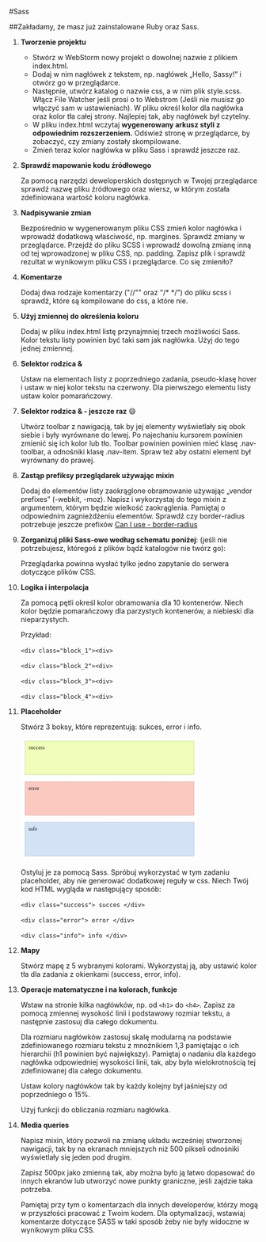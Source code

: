 #Sass

##Zakładamy, że masz już zainstalowane Ruby oraz Sass.

1. **Tworzenie projektu**

	* Stwórz w WebStorm nowy projekt o dowolnej nazwie z plikiem index.html. 
	* Dodaj w nim nagłówek z tekstem, np. nagłówek „Hello, Sassy!” i otwórz go w przeglądarce.
	* Następnie, utwórz katalog o nazwie css, a w nim plik style.scss. Włącz File Watcher jeśli prosi o to Webstrom (Jeśli nie musisz go włączyć sam w ustawieniach). W pliku określ kolor dla nagłówka oraz kolor tła całej strony. Najlepiej tak, aby nagłówek był czytelny. 
	* W pliku index.html wczytaj **wygenerowany arkusz styli z odpowiednim rozszerzeniem.** Odśwież stronę w przeglądarce, by zobaczyć, czy zmiany zostały skompilowane.
	* Zmień teraz kolor nagłówka w pliku Sass i sprawdź jeszcze raz.

2. **Sprawdź mapowanie kodu źródłowego**

	Za pomocą narzędzi deweloperskich dostępnych w Twojej przeglądarce sprawdź nazwę pliku źródłowego oraz wiersz, w którym została zdefiniowana wartość koloru nagłówka.
 
3. **Nadpisywanie zmian**

	Bezpośrednio w wygenerowanym pliku CSS zmień kolor nagłówka i wprowadź dodatkową właściwość, np. margines. Sprawdź zmiany w przeglądarce. Przejdź do pliku SCSS i wprowadź dowolną zmianę inną od tej wprowadzonej w pliku CSS, np. padding. Zapisz plik i sprawdź rezultat w wynikowym pliku CSS i przeglądarce. Co się zmieniło? 

4. **Komentarze**

	Dodaj dwa rodzaje komentarzy ("//"" oraz "/*  */") do pliku scss i sprawdź, które są kompilowane do css, a które nie.

5. **Użyj zmiennej do określenia koloru**

	Dodaj w pliku index.html listę przynajmniej trzech możliwości Sass. Kolor tekstu listy powinien być taki sam jak nagłówka. Użyj do tego jednej zmiennej.

6. **Selektor rodzica &**

	Ustaw na elementach listy z poprzedniego zadania, pseudo-klasę hover i ustaw w niej kolor tekstu na czerwony. Dla pierwszego elementu listy ustaw kolor pomarańczowy.

7. **Selektor rodzica & - jeszcze raz** :smile:

	Utwórz toolbar z nawigacją, tak by jej elementy wyświetlały się obok siebie i były wyrównane do lewej. Po najechaniu kursorem powinien zmienić się ich kolor lub tło. Toolbar powinien powinien mieć klasę .nav-toolbar, a odnośniki klasę .nav-item. Spraw też aby ostatni element był wyrównany do prawej.

8. **Zastąp prefiksy przeglądarek używając mixin**

	Dodaj do elementów listy zaokrąglone obramowanie używając „vendor prefixes” (-webkit, -moz). Napisz i wykorzystaj do tego mixin z argumentem, którym będzie wielkość zaokrąglenia. Pamiętaj o odpowiednim zagnieżdżeniu elementów. 
	Sprawdź czy border-radius potrzebuje jeszcze prefixów [Can I use - border-radius](http://caniuse.com/#search=border-radius)

9. **Zorganizuj pliki Sass-owe według schematu poniżej**: (jeśli nie potrzebujesz, któregoś z plików bądź katalogów nie twórz go):

	Przeglądarka powinna wysłać tylko jedno zapytanie do serwera dotyczące plików CSS.


10. **Logika i interpolacja**

	Za pomocą pętli określ kolor obramowania dla 10 kontenerów. Niech kolor będzie pomarańczowy dla parzystych kontenerów, a niebieski dla nieparzystych.

	Przykład:

	```<div class="block_1"><div>```

	```<div class="block_2"><div>```

	```<div class="block_3"><div>```

	```<div class="block_4"><div>```

11. **Placeholder**

	Stwórz 3 boksy, które reprezentują: sukces, error i info. 

	![Placeholder](images/placeholder.jpg)

	Ostyluj je za pomocą Sass. Spróbuj wykorzystać w tym zadaniu placeholder, aby nie generować dodatkowej reguły w css. Niech Twój kod HTML wygląda w następujący sposób:

	```<div class="success"> succes </div>```

	```<div class="error"> error </div>```

	```<div class="info"> info </div>```

12. **Mapy**

	Stwórz mapę z 5 wybranymi kolorami. Wykorzystaj ją, aby ustawić kolor tła dla zadania z okienkami (success, error, info).


13. **Operacje matematyczne i na kolorach, funkcje**

	Wstaw na stronie kilka nagłówków, np. od ```<h1>``` do ```<h4>```. Zapisz za pomocą zmiennej wysokość linii i podstawowy rozmiar tekstu, a następnie zastosuj dla całego dokumentu.

	Dla rozmiaru nagłówków zastosuj skalę modularną na podstawie zdefiniowanego rozmiaru tekstu z mnożnikiem 1,3 pamiętając o ich hierarchii (h1 powinien być największy). Pamiętaj o nadaniu dla każdego nagłówka odpowiedniej wysokości linii, tak, aby była wielokrotnością tej zdefiniowanej dla całego dokumentu.

	Ustaw kolory nagłówków tak by każdy kolejny był jaśniejszy od poprzedniego o 15%.
	
	Użyj funkcji do obliczania rozmiaru nagłówka.

14. **Media queries**

	Napisz mixin, który pozwoli na zmianę układu wcześniej stworzonej nawigacji, tak by na ekranach mniejszych niż 500 pikseli odnośniki wyświetlały się jeden pod drugim.

	Zapisz 500px jako zmienną tak, aby można było ją łatwo dopasować do innych ekranów lub utworzyć nowe punkty graniczne, jeśli zajdzie taka potrzeba.

	Pamiętaj przy tym o komentarzach dla innych developerów, którzy mogą w przyszłości pracować z Twoim kodem. Dla optymalizacji, wstawiaj komentarze dotyczące SASS w taki sposób żeby nie były widoczne w wynikowym pliku CSS.








